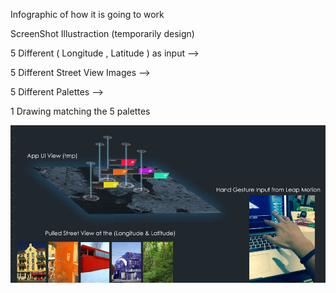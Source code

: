 Infographic of how it is going to work

ScreenShot Illustraction (temporarily design)

5 Different ( Longitude , Latitude ) as input -->

5 Different Street View Images -->

5 Different Palettes -->

1 Drawing matching the 5 palettes

![Example Image](../project_images/prog2.jpg?raw=true "Example Image")

